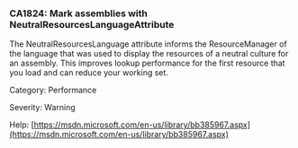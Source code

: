 ### CA1824: Mark assemblies with NeutralResourcesLanguageAttribute ###

The NeutralResourcesLanguage attribute informs the ResourceManager of the language that was used to display the resources of a neutral culture for an assembly. This improves lookup performance for the first resource that you load and can reduce your working set.

Category: Performance

Severity: Warning

Help: [https://msdn.microsoft.com/en-us/library/bb385967.aspx](https://msdn.microsoft.com/en-us/library/bb385967.aspx)